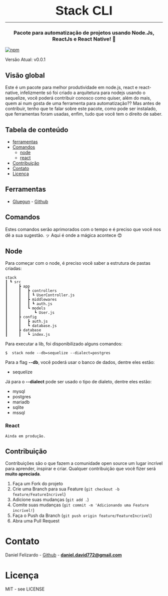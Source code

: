 <p
  align="center"
  style="font-size: 40px;
  margin-bottom: 0;
  font-weight: 600;
  font-family: Arial, Helvetica, sans-serif"
>
  Stack CLI
<p>
<hr />

<h3 align="center">
Pacote para automatização de projetos usando Node.Js, ReactJs e React Native! 🚀
</h3>
<div>

[![npm](https://img.shields.io/badge/npm-v6.9.0-brightgreen.svg)](https://www.npmjs.com/package/stack-nr)
<p>Versão Atual: v0.0.1</p>
</div>

## Visão global

<p>Este é um pacote para melhor produtividade em node.js, react e react-native, infelizmente só foi criado a arquitetura para nodejs usando o sequelize, você poderá contribuir conosco como quiser, além do mais, quem ai num gosta de uma ferramenta para automatização??
Mas antes de contribuir, tenho que te falar sobre este pacote, como pode ser instalado, que ferramentas foram usadas, enfim, tudo que você tem o direito de saber.</p>

## Tabela de conteúdo

- [ferramentas](#ferramentas)
- [Comandos](#comandos)
  - [node](#node)
  - [react](#react)
- [Contribuição](#contribuição)
- [Contato](#contato)
- [Licença](#licença)

## Ferramentas

  - [Gluegun](https://www.npmjs.com/package/gluegun) - [Github](https://github.com/infinitered/gluegun/tree/master/docs)

## Comandos

Estes comandos serão aprimorados com o tempo e é preciso que você nos dê a sua sugestão. ッ
Aqui é onde a mágica acontece 😍

## Node

Para começar com o node, é preciso você saber a estrutura de pastas criadas:

````
stack 
┃ ┗ src
┃     ┣ app
┃     ┃   ┣ controllers
┃     ┃   ┃ ┗ UserController.js
┃     ┃   ┣ middlewares
┃     ┃   ┃ ┗ auth.js
┃     ┃   ┗ models
┃     ┃      ┗ User.js
┃     ┣ config
┃     ┃   ┣ auth.js
┃     ┃   ┗ database.js
┃     ┣ database
┃     ┃   ┗ index.js

````

Para executar a lib, foi disponibilizado alguns comandos:

````shell
$  stack node --db=sequelize --dialect=postgres
````
Para a flag **--db**, você poderá usar o banco de dados, dentre eles estão:

- sequelize

Já para o **--dialect** pode ser usado o tipo de dialeto, dentre eles estão:

- mysql
- postgres
- mariadb
- sqlite
- mssql

### React

````
Ainda em produção.
````

## Contribuição

Contribuições são o que fazem a comunidade open source um lugar incrível para aprender, inspirar e criar. Qualquer contribuição que você fizer será **muito apreciada**.

1. Faça um Fork do projeto
2. Crie uma Branch para sua Feature (`git checkout -b feature/FeatureIncrivel`)
3. Adicione suas mudanças (`git add .`)
4. Comite suas mudanças (`git commit -m 'Adicionando uma Feature incrível!`)
5. Faça o Push da Branch (`git push origin feature/FeatureIncrivel`)
6. Abra uma Pull Request

<!-- CONTACT -->

# Contato

Daniel Felizardo - [Github](https://github.com/danielfelizardo2017) - **daniel.david772@gmail.com**

# Licença

MIT - see LICENSE